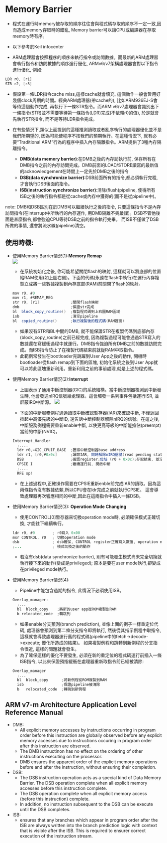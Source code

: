# Memory Barrier  
* 程式在運行時memory被存取的順序往往會與程式碼存取的順序不一定一致,因而造成memory存取時的錯亂, Memory barrier可以讓CPU或編譯器在存取memory時有序。  

* 以下參考於Keil infocenter
* ARM處理器會按照程序的順序來執行指令或訪問數據。而最新的ARM處理器會執行指令和訪問數據的順序進行優化, ARMv6/v7架構處理器會對以下指令進行優化, 例如:  
```as
LDR r0, [r1]    
STR r2, [r3]  
``` 
* 假設第一條LDR指令cache miss,這樣cache就會填充, 這個動作一般會暫用好幾個clock周期的時間。經典ARM處理器(帶cache的), 比如ARM926EJ-S會等待這個動作完成, 再執行下一條STR指令。而ARM v6/v7處理器會識別出下一條指令(STR)並不需要等待第一條指令(LDR)完成(不依賴r0的值), 於是就會先執行STR指令, 而不是等待LDR指令完成。  

* 在有些情況下,類似上面提到的這種推測讀取或者亂序執行的處理器優化並不是我們所期望的, 因為可能使程序不按我們的預期執行。在這種情況下, 就有必要“Traditional ARM”行為的程序中插入內存隔離指令。ARM提供了3種內存隔離指令。  
    * **DMB(data memory barrier)**:在DMB之後的內存訪執行前, 保存所有在DMB指令之前的內存訪問完成。DMB前面的LOAD/STORE讀寫的最新值的acknowledgement在時間上一定先於DMB之後的指令   
    * **DSB(data synchronize barrier)**:DSB前面所有的指令,都必須執行完程, 才會執行DSB後面的指令。  
    * **ISB(instruction synchronize barrier)**:清除(flush)pipeline, 使得所有ISB之後的執行指令都是從cache或內存中獲得的(而不是從pipeline中)。  
 
note: DMB和DSB區別在於DMB可以繼續執行之後的指令, 只要這條指令不是內存訪問指令(在interrupt中所執行的內存運作, 用DMB隔離不夠嚴謹)。DSB不管他後面是甚麼指令,都會強迫CPU等待DSB之前的指令執行完畢。 而ISB不僅做了DSB所做的事情, 還會將流水線(pipeline)清空。  

## 使用時機:  
* 使用Memory Barrier情況(1):**Memory Remap**  
    ![](https://github.com/sammiiT/Study-Report/blob/master/picture/memRemap.PNG)
    * 在系統初始化之後, 你可能希望關閉flash的映射, 這樣就可以將底部的位置給RAM使用(如上圖右側)。下面的代碼(永遠在flash中執行)在運行內存複製立成將一些數據複製到內存底部(RAM)前關閉了flash的映射。  
    ```as  
    mov r0, #0
    mov r1, #REMAP_REG  
    str r0, [r1]              ;關閉flash映射
    dmb                       ;保證str完成
    bl  block_copy_routine()  ;複製程式碼到上右圖RAM區域
    isb                       ;清空pipeline
    bl  copied_routine()      ;執行複製後的程式碼(RAM裡面)
    ```  
    * 如果沒有STR和BL中間的DMB,  就不能保證STR在複製代碼到底部內存(block_copy_routine)之前已經完成, 因為複製過程可能會通過STR寫入的數據還在寫緩衝過程中就運行。DMB指令強迫所有DMB之前的數據訪問完成。而ISB指令防止了在複製代碼結束前就從RAM中取指令。  
    * 此範例常發生在bootloader完跳躍到User App之後的動作, 開機時bootloader從flash remap到下面的區塊, 初始化系統之後到User App就可以將此區塊重新利用。重新利用之前的事前處理,就是上述的程式碼。  
    
* 使用Memory Barrier情況(2):**Interrupt**  
    * 上圖表示了通用中斷控制器(GIC)的系統結構。當中斷控制器檢測到中斷發生時, 他會發送nIRQ信號給處理器。這會觸發一系列事件包括運行ISR, 並屏蔽IRQ中斷源。
    ![](https://github.com/sammiiT/Study-Report/blob/master/picture/InterruptDMB.PNG)  
    
    * 下面的中斷服務例程通過讀取中斷確認暫存器(IAR)來確認中斷, 不僅返回掛起中高優先級的中斷ID, 還告訴中斷控制器解除nIRQ的信號。在這之後, 中斷服務例程需要重新enable中斷, 以使更高等級的中斷能搶佔(preempt)當前的中斷(NVIC)。  
    ```as  
    Interrupt_Handler
      ;....
      ldr r0,=GIC_CPUIF_BASE  ;獲得中斷控制器base address
      ldr r1, [r0,#0x0c]      ;讀取IAR, 同時解除nIRQ信號(read pending status)
      DSB                     ;確認register;位址 (r0 + 0x0c);存取結束, 並沒有其他指令運行
      CPSIE I                 ;繼續運行前, 開啟中斷
      ;....
      RFE sp!
    ```  
    * 在上述過程中,正確操作需要在CPSIE重新enble前完成IAR的讀取。因為這兩條指令沒有數據依賴,所以CPU會在ldr完成之前就執行CPSIE。 這會導致處理器再次響應相同的中斷,因此在這兩指令中插入一條DSB。
    
* 使用Memory Barrier情況(3): **Operation Mode Changing**  
    * 使用CONTROL[0]暫存器來切換operation mode時, 必須確保模式正確切換, 才能往下繼續執行。  
    ```as  
    ldr r0, #0        ; r0寫入 0x00
    msr CONTROL, r0   ; 切換operation mode
    dsb               ; dsb確保, CONTROL register正確寫入數值, operation mode切換完成
    ;...              ; 模式切換之後的動作
    ```
    * 若沒有dsb(data synchronize barrier), 則有可能發生模式尚未完全切換就執行接下來的動作(變成是privileged); 原本是要在user mode執行,卻變成在privileged mode執行。


* 使用Memory Barrier情況(4):  
    * Pipeline中能包含過期的指令, 此情況下必須使用ISB。  
    ```as  
    Overlay_manager:
      ;...
      bl  block_copy    ;將新的user app從ROM複製到RAM
      b relocated_code  ;轉跳到
    ```  
    * 如果enable分支預測(branch prediction), 並像上面的例子一樣重定位代碼, 處理器會預測到第二條分支指令即將執行, 然後從其指示例程中取指令, 這樣就會導致處理器運行舊的程式碼(pipeline中的fetch->decode->execute; 優化所造成的結果)。 如果複製例程和跳轉到新例程的分支指令很近, 這樣的問題就會發生。  
    * 為了確保這樣的優化不要發生, 必須在新的重定位的程式碼運行前插入一條ISB指令, 以此來保證預指緩衝在處理器重新取指令前已經被清除:  
    ```as  
    Overlay_manager
      ;...
      bl  block_copy      ;將新例程從ROM複製到RAM
      isb                 ;保證pipeline被清除
      b   relocated_code  ;轉跳到新例程  
    ```
## ARM v7-m Architecture Application Level Reference Manual  
*  DMB:
      *  All explicit memory accesses by instructions occurring in program order before this instruction are globally observed before any explicit memory accesses due to instructions occuring in program order after this instruction are observed.  
      *  The DMB instructinon has no effect on the ordering of other instructions executing on the processor.  
      *  DMB ensures the apparent order of the explicit memory operations before and after the instruction, without ensuring their completion.
*  DSB:  
      *  The DSB instruction operation acts as a special kind of Data Memory Barrier. The DSB operation complete when all explicit memory accesses before this instruction complete.  
      *  The DSB operation complete when all explicit memory access (before this instruction) complete.  
      *  In addition, no instruction subsequent to the DSB can be execute until the DSB completes.  
*  ISB:  
      * ensures that any branches which appear in program order after the ISB are always written into the branch prediction logic with context that is visible after the ISB. This is required to ensurer correct execution of the instruction stream.


    
